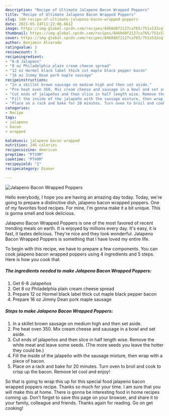 ```yaml
---
description: "Recipe of Ultimate Jalapeno Bacon Wrapped Poppers"
title: "Recipe of Ultimate Jalapeno Bacon Wrapped Poppers"
slug: 140-recipe-of-ultimate-jalapeno-bacon-wrapped-poppers
date: 2021-05-24T11:22:06.861Z
image: https://img-global.cpcdn.com/recipes/8468d8f2127ca765/751x532cq70/jalapeno-bacon-wrapped-poppers-recipe-main-photo.jpg
thumbnail: https://img-global.cpcdn.com/recipes/8468d8f2127ca765/751x532cq70/jalapeno-bacon-wrapped-poppers-recipe-main-photo.jpg
cover: https://img-global.cpcdn.com/recipes/8468d8f2127ca765/751x532cq70/jalapeno-bacon-wrapped-poppers-recipe-main-photo.jpg
author: Benjamin Alvarado
ratingvalue: 3
reviewcount: 5
recipeingredient:
- "6-8 Jalapeos"
- "8 oz Philadelphia plain cream cheese spread"
- "12 oz Hormel black label thick cut maple black pepper bacon"
- "16 oz Jimmy Dean pork maple sausage"
recipeinstructions:
- "In a skillet brown sausage on medium high and then set aside."
- "Pre heat oven 350. Mix cream cheese and sausage in a bowl and set aside."
- "Cut ends of jalapeños and then slice in half length wise. Remove the white meat and leave some seeds. (The more seeds you leave the hotter they could be.)"
- "Fill the inside of the jalapeño with the sausage mixture, then wrap with a piece of bacon."
- "Place on a rack and bake for 20 minutes. Turn oven to broil and cook to crisp up the bacon. Remove let cool and enjoy!"
categories:
- Recipe
tags:
- jalapeno
- bacon
- wrapped

katakunci: jalapeno bacon wrapped 
nutrition: 246 calories
recipecuisine: American
preptime: "PT39M"
cooktime: "PT49M"
recipeyield: "2"
recipecategory: Dinner

---
```



![Jalapeno Bacon Wrapped Poppers](https://img-global.cpcdn.com/recipes/8468d8f2127ca765/751x532cq70/jalapeno-bacon-wrapped-poppers-recipe-main-photo.jpg)

Hello everybody, I hope you are having an amazing day today. Today, we're going to prepare a distinctive dish, jalapeno bacon wrapped poppers. One of my favorites food recipes. For mine, I'm gonna make it a bit unique. This is gonna smell and look delicious.



Jalapeno Bacon Wrapped Poppers is one of the most favored of recent trending meals on earth. It is enjoyed by millions every day. It's easy, it is fast, it tastes delicious. They're nice and they look wonderful. Jalapeno Bacon Wrapped Poppers is something that I have loved my entire life.


To begin with this recipe, we have to prepare a few components. You can cook jalapeno bacon wrapped poppers using 4 ingredients and 5 steps. Here is how you cook that.

<!--inarticleads1-->

##### The ingredients needed to make Jalapeno Bacon Wrapped Poppers:

1. Get 6-8 Jalapeños
1. Get 8 oz Philadelphia plain cream cheese spread
1. Prepare 12 oz Hormel black label thick cut maple black pepper bacon
1. Prepare 16 oz Jimmy Dean pork maple sausage




<!--inarticleads2-->

##### Steps to make Jalapeno Bacon Wrapped Poppers:

1. In a skillet brown sausage on medium high and then set aside.
1. Pre heat oven 350. Mix cream cheese and sausage in a bowl and set aside.
1. Cut ends of jalapeños and then slice in half length wise. Remove the white meat and leave some seeds. (The more seeds you leave the hotter they could be.)
1. Fill the inside of the jalapeño with the sausage mixture, then wrap with a piece of bacon.
1. Place on a rack and bake for 20 minutes. Turn oven to broil and cook to crisp up the bacon. Remove let cool and enjoy!




So that is going to wrap this up for this special food jalapeno bacon wrapped poppers recipe. Thanks so much for your time. I am sure that you will make this at home. There is gonna be interesting food in home recipes coming up. Don't forget to save this page on your browser, and share it to your family, colleague and friends. Thanks again for reading. Go on get cooking!
